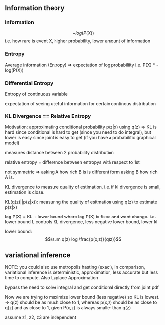 # 

## Information theory


### Information
$$-log(P(X))$$
i.e. how rare is event X, higher probability, lower amount of information

### Entropy
Average information (Entropy) => expectation of log probabiliity i.e. P(X) * -log(P(X))

### Differential Entropy
Entropy of continuous variable

expectation of seeing useful information for certain continous distribution 

### KL Divergence == Relative Entropy

Motivation: approximating conditional probability p(z|x) using q(z) => KL is hard since conditional is hard to get (since you need to do integral), but lower is easy since joint is easy to get (if you have a probabilitic graphical model)

measures distance between 2 probability distribution

relative entropy = difference between entropys with respect to 1st

not symmetric => asking A how rich B is is different form asking B how rich A is.

KL divergence to measure quality of estimation. i.e. if kl divergence is small, estimation is close.

KL(q(z)||p(z|x)): measuring the quality of esitmation using q(z) to estimate p(z|x)

log P(X) = KL + lower bound where log P(X) is fixed and wont change. i.e. lower bound L controls KL divergence, less negative lower bound, lower kl

lower bound: 
$$\sum q(z) log \frac{p(x,z)}{q(z)}$$

## variational inference

NOTE: you could also use metropolis hasting (exact), in comparison, variational inference is deterministic, approximation, less accurate but less time to compute. Also Laplace Approximation

bypass the need to solve integral and get conditional directly from joint pdf

Now we are trying to maximize lower bound (less negative) so KL is lowest. => q(z) should be as much close to 1, whereas p(x,z) should be as close to q(z) and as close to 1, given P(x,z) is always smaller than q(z) 

assume z1, z2, z3 are independent